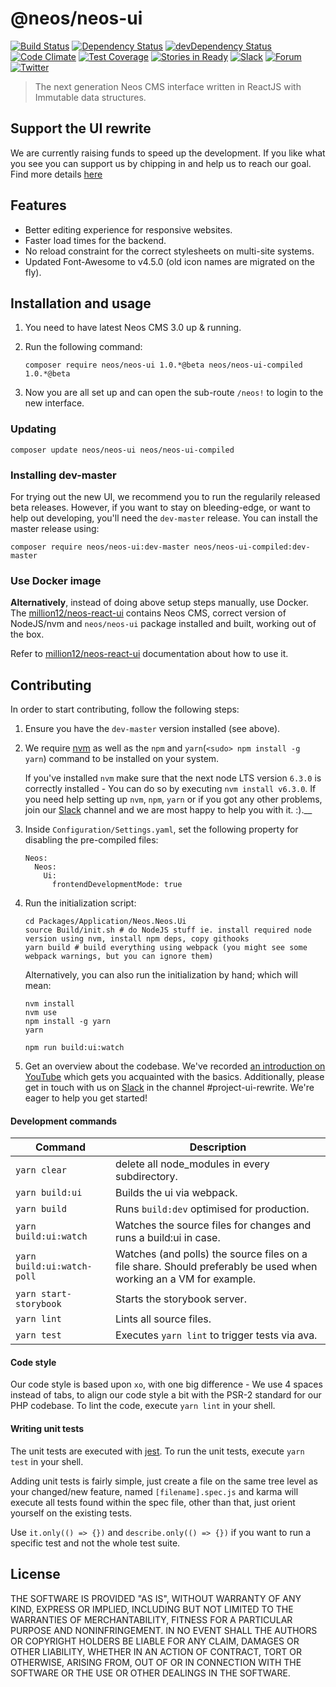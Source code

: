 # @neos/neos-ui
[![Build Status](https://travis-ci.org/neos/neos-ui.svg?branch=master)](https://travis-ci.org/neos/neos-ui) [![Dependency Status](https://david-dm.org/neos/neos-ui.svg)](https://david-dm.org/neos/neos-ui) [![devDependency Status](https://david-dm.org/neos/neos-ui/dev-status.svg)](https://david-dm.org/neos/neos-ui#info=devDependencies&view=table)
[![Code Climate](https://codeclimate.com/github/neos/neos-ui/badges/gpa.svg)](https://codeclimate.com/github/neos/neos-ui)
[![Test Coverage](https://codeclimate.com/github/neos/neos-ui/badges/coverage.svg)](https://codeclimate.com/github/neos/neos-ui/coverage)
[![Stories in Ready](https://badge.waffle.io/neos/neos-ui.svg?label=ready&title=Issues+Ready)](http://waffle.io/neos/neos-ui)
[![Slack](http://slack.neos.io/badge.svg)](http://slack.neos.io) [![Forum](https://img.shields.io/badge/forum-Discourse-39c6ff.svg)](https://discuss.neos.io/) [![Twitter](https://img.shields.io/twitter/follow/neoscms.svg?style=social)](https://twitter.com/NeosCMS)

> The next generation Neos CMS interface written in ReactJS with Immutable data structures.

## Support the UI rewrite

We are currently raising funds to speed up the development. If you like what you see you can
support us by chipping in and help us to reach our goal. Find more details
[here](https://www.neos.io/blog/speeding-up-the-react-ui-development-with-your-support.html)

## Features

* Better editing experience for responsive websites.
* Faster load times for the backend.
* No reload constraint for the correct stylesheets on multi-site systems.
* Updated Font-Awesome to v4.5.0 (old icon names are migrated on the fly).


## Installation and usage

1. You need to have latest Neos CMS 3.0 up & running.

2. Run the following command:
   ```
   composer require neos/neos-ui 1.0.*@beta neos/neos-ui-compiled 1.0.*@beta
   ```

3. Now you are all set up and can open the sub-route `/neos!` to login to the new interface.

### Updating

```
composer update neos/neos-ui neos/neos-ui-compiled
```

### Installing dev-master

For trying out the new UI, we recommend you to run the regularily released beta releases.
However, if you want to stay on bleeding-edge, or want to help out developing, you'll
need the `dev-master` release. You can install the master release using:

```
composer require neos/neos-ui:dev-master neos/neos-ui-compiled:dev-master
```

### Use Docker image

__Alternatively__, instead of doing above setup steps manually, use Docker.
The [million12/neos-react-ui](https://github.com/million12/docker-neos-react-ui)
contains Neos CMS, correct version of NodeJS/nvm and `neos/neos-ui` package
installed and built, working out of the box.

Refer to [million12/neos-react-ui](https://github.com/million12/docker-neos-react-ui)
documentation about how to use it.


## Contributing

In order to start contributing, follow the following steps:

1) Ensure you have the `dev-master` version installed (see above).

2) We require [nvm](https://github.com/creationix/nvm#install-script) as well as the `npm` and `yarn`(`<sudo> npm install -g yarn`) command to be installed on your system.

   If you've installed `nvm` make sure that the next node LTS version `6.3.0` is correctly installed - You can do so by executing `nvm install v6.3.0`.
   If you need help setting up `nvm`, `npm`, `yarn` or if you got any other problems, join our [Slack](https://neos-project.slack.com/) channel and we are most happy to help you with it. :).__

3) Inside `Configuration/Settings.yaml`, set the following property for disabling the pre-compiled files:

   ```
   Neos:
     Neos:
       Ui:
         frontendDevelopmentMode: true
   ```

4) Run the initialization script:

   ```
   cd Packages/Application/Neos.Neos.Ui
   source Build/init.sh # do NodeJS stuff ie. install required node version using nvm, install npm deps, copy githooks
   yarn build # build everything using webpack (you might see some webpack warnings, but you can ignore them)
   ```

   Alternatively, you can also run the initialization by hand; which will mean:
   ```
   nvm install
   nvm use
   npm install -g yarn
   yarn

   npm run build:ui:watch
   ```

5) Get an overview about the codebase. We've recorded [an introduction on YouTube](https://www.youtube.com/watch?v=RYBUS5Nxxxk) which
   gets you acquainted with the basics. Additionally, please get in touch with us on [Slack](http://slack.neos.io) in the
   channel #project-ui-rewrite. We're eager to help you get started!

#### Development commands
| Command         | Description                    |
| --------------- | ------------------------------ |
| `yarn clear` | delete all node_modules in every subdirectory. |
| `yarn build:ui`  | Builds the ui via webpack. |
| `yarn build` |  Runs `build:dev` optimised for production. |
| `yarn build:ui:watch` | Watches the source files for changes and runs a build:ui in case. |
| `yarn build:ui:watch-poll` | Watches (and polls) the source files on a file share. Should preferably be used when working an a VM for example. |
| `yarn start-storybook` | Starts the storybook server. |
| `yarn lint`  | Lints all source files. |
| `yarn test`  | Executes `yarn lint` to trigger tests via ava. |

#### Code style
Our code style is based upon `xo`, with one big difference - We use 4 spaces instead of tabs, to align our code style a bit with the PSR-2 standard for our PHP codebase. To lint the code, execute `yarn lint` in your shell.

#### Writing unit tests
The unit tests are executed with [jest](https://facebook.github.io/jest/).
To run the unit tests, execute `yarn test` in your shell.

Adding unit tests is fairly simple, just create a file on the same tree level as your changed/new feature, named `[filename].spec.js` and karma will execute all tests found within the spec file, other than that, just orient yourself on the existing tests.

Use `it.only(() => {})` and `describe.only(() => {})` if you want to run a specific test and not the whole test suite.

## License
THE SOFTWARE IS PROVIDED "AS IS", WITHOUT WARRANTY OF ANY KIND, EXPRESS OR
IMPLIED, INCLUDING BUT NOT LIMITED TO THE WARRANTIES OF MERCHANTABILITY,
FITNESS FOR A PARTICULAR PURPOSE AND NONINFRINGEMENT. IN NO EVENT SHALL THE
AUTHORS OR COPYRIGHT HOLDERS BE LIABLE FOR ANY CLAIM, DAMAGES OR OTHER
LIABILITY, WHETHER IN AN ACTION OF CONTRACT, TORT OR OTHERWISE, ARISING FROM,
OUT OF OR IN CONNECTION WITH THE SOFTWARE OR THE USE OR OTHER DEALINGS IN
THE SOFTWARE.
